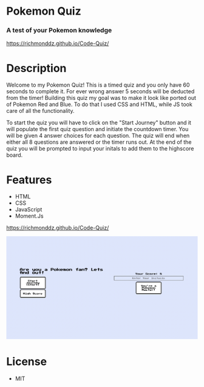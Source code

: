 # Pokemon Quiz

### A test of your Pokemon knowledge

https://richmonddz.github.io/Code-Quiz/

# Description

Welcome to my Pokemon Quiz! This is a timed quiz and you only have 60 seconds to complete it. For ever wrong answer 5 seconds will be deducted from the timer! Building this quiz my goal was to make it look like ported out of Pokemon Red and Blue. To do that I used CSS and HTML, while JS took care of all the functionality.

To start the quiz you will have to click on the "Start Journey" button and it will populate the first quiz question and initiate the countdown timer. You will be given 4 answer choices for each question. The quiz will end when either all 8 questions are answered or the timer runs out. At the end of the quiz you will be prompted to input your initals to add them to the highscore board.

# Features

- HTML
- CSS
- JavaScript
- Moment.Js

https://richmonddz.github.io/Code-Quiz/

![alt text](https://github.com/richmonddz/Code-Quiz/blob/main/Screen%20Shot%202022-04-16%20at%2011.34.02%20PM.png)

# License

- MIT

